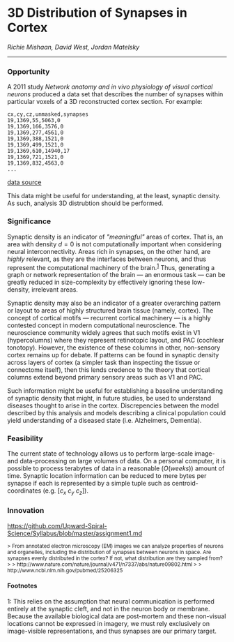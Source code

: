 # 3D Distribution of Synapses in Cortex

*Richie Mishaan, David West, Jordan Matelsky*

-------------


### Opportunity
A 2011 study _Network anatomy and in vivo physiology of visual cortical neurons_ produced a data set that describes the number of synapses within particular voxels of a 3D reconstructed cortex section. For example:

```
cx,cy,cz,unmasked,synapses
19,1369,55,5063,0
19,1369,166,3576,0
19,1369,277,4561,0
19,1369,388,1521,0
19,1369,499,1521,0
19,1369,610,14940,17
19,1369,721,1521,0
19,1369,832,4563,0
...
```

[data source](https://raw.githubusercontent.com/Upward-Spiral-Science/data/master/syn-density/output.csv)

This data might be useful for understanding, at the least, synaptic density. As such, analysis 3D distrubtion should be performed.


### Significance
Synaptic density is an indicator of *"meaningful"* areas of cortex. That is, an area with density $d=0$ is not computationally important when considering neural interconnectivity. Areas rich in synapses, on the other hand, are *highly* relevant, as they are the interfaces between neurons, and thus represent the computational machinery of the brain.<sup>[1](#_f1)</sup> Thus, generating a graph or network representation of the brain — an enormous task — can be greatly reduced in size-complexity by effectively ignoring these low-density, irrelevant areas.

Synaptic density may also be an indicator of a greater overarching pattern or layout to areas of highly structured brain tissue (namely, cortex). The concept of cortical motifs — recurrent cortical machinery — is a highly contested concept in modern computational neuroscience. The neuroscience community widely agrees that such motifs exist in V1 (hypercolumns) where they represent retinotopic layout, and PAC (cochlear tonotopy). However, the existence of these columns in other, non-sensory cortex remains up for debate. If patterns can be found in synaptic density across layers of cortex (a simpler task than inspecting the tissue or connectome itself), then this lends credence to the theory that cortical columns extend beyond primary sensory areas such as V1 and PAC.

Such information might be useful for establishing a baseline understanding of synaptic density that might, in future studies, be used to understand diseases thought to arise in the cortex. Discrepencies between the model described by this analysis and models describing a clinical population could yield understanding of a diseased state (i.e. Alzheimers, Dementia).


### Feasibility
The current state of technology allows us to perform large-scale image- and data-processing on large volumes of data. On a personal computer, it is possible to process terabytes of data in a reasonable ($O(weeks)$) amount of time. Synaptic location information can be reduced to mere bytes per synapse if each is represented by a simple tuple such as centroid-coordinates (e.g. $[c_x \ c_y \ c_z]$).

### Innovation



https://github.com/Upward-Spiral-Science/Syllabus/blob/master/assignment1.md


<small>
> From annotated electron microscopy (EM) images we can analyze properties of neurons and organelles, including the distribution of synapses between neurons in space. Are synapses evenly distributed in the cortex? If not, what distribution are they sampled from?
>
> http://www.nature.com/nature/journal/v471/n7337/abs/nature09802.html
>
> http://www.ncbi.nlm.nih.gov/pubmed/25206325
</small>

#### Footnotes
<a name="_f1">1</a>: This relies on the assumption that neural communication is performed entirely at the synaptic cleft, and not in the neuron body or membrane. Because the available biological data are post-mortem and these non-visual locations cannot be expressed in imagery, we must rely exclusively on image-visible representations, and thus synapses are our primary target.

